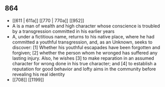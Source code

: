 ## 864
- [[611 | 611a]] [[770 | 770a]] [[952]] 
- A is a man of wealth and high character whose conscience is troubled by a transgression committed in his earlier years
- A, under a fictitious name, returns to his native place, where he had committed a youthful transgression, and, as an Unknown, seeks to discover: [1] Whether his youthful escapades have been forgotten and forgiven; [2] whether the person whom he wronged has suffered any lasting injury. Also, he wishes [3] to make reparation in an assumed character for wrong done in his true character; and [4] to establish a reputation for good behavior and lofty aims in the community before revealing his real identity
- [[708]] [[1199]] 

